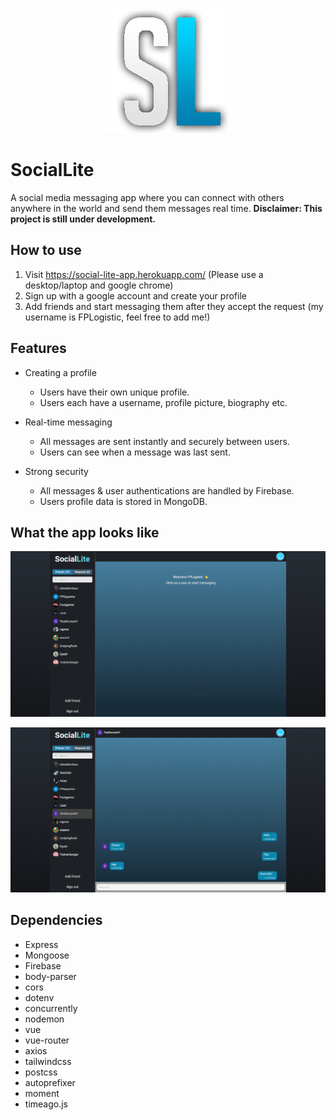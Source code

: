 <div align="center">
  
  ![alt text](https://github.com/FPLCodes/SocialLite/blob/main/client/src/assets/logo.png) 
  
</div>

# SocialLite
A social media messaging app where you can connect with others anywhere in the world and send them messages real time.
**Disclaimer: This project is still under development.**

## How to use
1. Visit https://social-lite-app.herokuapp.com/ (Please use a desktop/laptop and google chrome)
2. Sign up with a google account and create your profile
3. Add friends and start messaging them after they accept the request (my username is FPLogistic, feel free to add me!)

## Features
- Creating a profile
  - Users have their own unique profile.
  - Users each have a username, profile picture, biography etc.
  
- Real-time messaging
  - All messages are sent instantly and securely between users.
  - Users can see when a message was last sent.
  
- Strong security
  - All messages & user authentications are handled by Firebase.
  - Users profile data is stored in MongoDB.

## What the app looks like

![alt text](https://github.com/FPLCodes/SocialLite/blob/main/Screenshots/SocialLite-Homepage.png)
 
![alt text](https://github.com/FPLCodes/SocialLite/blob/main/Screenshots/SocialLite-Chat.png)

## Dependencies
- Express
- Mongoose
- Firebase
- body-parser
- cors
- dotenv
- concurrently
- nodemon
- vue
- vue-router
- axios
- tailwindcss
- postcss
- autoprefixer
- moment
- timeago.js
